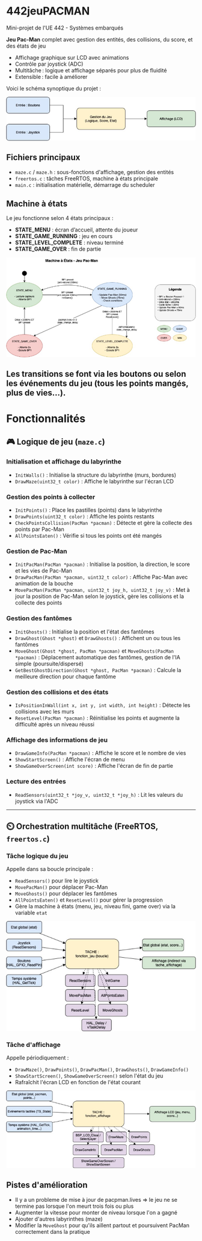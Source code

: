 # 442jeuPACMAN

Mini-projet de l'UE 442 - Systèmes embarqués

**Jeu Pac-Man** complet avec gestion des entités, des collisions, du score, et des états de jeu
- Affichage graphique sur LCD avec animations
- Contrôle par joystick (ADC)
- Multitâche : logique et affichage séparés pour plus de fluidité
- Extensible : facile à améliorer

Voici le schéma synoptique du projet :

![Schéma synoptique](images/schema_principe.jpg)
## Fichiers principaux

- `maze.c` / `maze.h` : sous-fonctions d'affichage, gestion des entités
- `freertos.c` : tâches FreeRTOS, machine à états principale
- `main.c` : initialisation matérielle, démarrage du scheduler

## Machine à états

Le jeu fonctionne selon 4 états principaux :
- **STATE_MENU** : écran d’accueil, attente du joueur
- **STATE_GAME_RUNNING** : jeu en cours
- **STATE_LEVEL_COMPLETE** : niveau terminé
- **STATE_GAME_OVER** : fin de partie

![Etats](images/machine_a_etat.jpg)

Les transitions se font via les boutons ou selon les événements du jeu (tous les points mangés, plus de vies…).
---
# Fonctionnalités

## 🎮 Logique de jeu (`maze.c`)

### **Initialisation et affichage du labyrinthe**
- `InitWalls()` : Initialise la structure du labyrinthe (murs, bordures)
- `DrawMaze(uint32_t color)` : Affiche le labyrinthe sur l'écran LCD

### **Gestion des points à collecter**
- `InitPoints()` : Place les pastilles (points) dans le labyrinthe
- `DrawPoints(uint32_t color)` : Affiche les points restants
- `CheckPointsCollision(PacMan *pacman)` : Détecte et gère la collecte des points par Pac-Man
- `AllPointsEaten()` : Vérifie si tous les points ont été mangés

### **Gestion de Pac-Man**
- `InitPacMan(PacMan *pacman)` : Initialise la position, la direction, le score et les vies de Pac-Man
- `DrawPacMan(PacMan *pacman, uint32_t color)` : Affiche Pac-Man avec animation de la bouche
- `MovePacMan(PacMan *pacman, uint32_t joy_h, uint32_t joy_v)` : Met à jour la position de Pac-Man selon le joystick, gère les collisions et la collecte des points

### **Gestion des fantômes**
- `InitGhosts()` : Initialise la position et l'état des fantômes
- `DrawGhost(Ghost *ghost)` et `DrawGhosts()` : Affichent un ou tous les fantômes
- `MoveGhost(Ghost *ghost, PacMan *pacman)` et `MoveGhosts(PacMan *pacman)` : Déplacement automatique des fantômes, gestion de l'IA simple (poursuite/dispersé)
- `GetBestGhostDirection(Ghost *ghost, PacMan *pacman)` : Calcule la meilleure direction pour chaque fantôme

### **Gestion des collisions et des états**
- `IsPositionInWall(int x, int y, int width, int height)` : Détecte les collisions avec les murs
- `ResetLevel(PacMan *pacman)` : Réinitialise les points et augmente la difficulté après un niveau réussi

### **Affichage des informations de jeu**
- `DrawGameInfo(PacMan *pacman)` : Affiche le score et le nombre de vies
- `ShowStartScreen()` : Affiche l'écran de menu
- `ShowGameOverScreen(int score)` : Affiche l'écran de fin de partie

### **Lecture des entrées**
- `ReadSensors(uint32_t *joy_v, uint32_t *joy_h)` : Lit les valeurs du joystick via l'ADC

---

## ⏲️ Orchestration multitâche (FreeRTOS, `freertos.c`)

### **Tâche logique du jeu**
Appelle dans sa boucle principale :
- `ReadSensors()` pour lire le joystick
- `MovePacMan()` pour déplacer Pac-Man
- `MoveGhosts()` pour déplacer les fantômes
- `AllPointsEaten()` et `ResetLevel()` pour gérer la progression
- Gère la machine à états (menu, jeu, niveau fini, game over) via la variable `etat`


![tache gérant le bon déroulement du jeu](images/fonction_jeu.jpg)

### **Tâche d'affichage**
Appelle périodiquement :
- `DrawMaze()`, `DrawPoints()`, `DrawPacMan()`, `DrawGhosts()`, `DrawGameInfo()`
- `ShowStartScreen()`, `ShowGameOverScreen()` selon l'état du jeu
- Rafraîchit l'écran LCD en fonction de l'état courant

![tache gérant l'affichage du jeu](images/fonction_affichage.jpg)

## Pistes d'amélioration 

- Il y a un probleme de mise à jour de pacpman.lives => le jeu ne se termine pas lorsque l'on meurt trois fois ou plus
- Augmenter la vitesse pour monter de niveau lorsque l'on a gagné
- Ajouter d'autres labyrinthes (maze)
- Modifier la `MoveGhost` pour qu'ils aillent partout et poursuivent PacMan correctement dans la pratique
